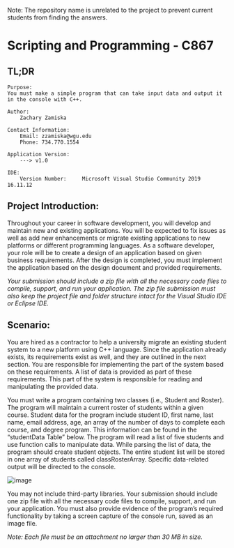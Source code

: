 Note: The repository name is unrelated to the project to prevent current students from finding the answers.

# Scripting and Programming - C867

## TL;DR

	Purpose: 
    You must make a simple program that can take input data and output it in the console with C++.
		
	Author:
		Zachary Zamiska
	
	Contact Information:
		Email: zzamiska@wgu.edu
		Phone: 734.770.1554

	Application Version:
		---> v1.0

	IDE: 
		Version Number: 	Microsoft Visual Studio Community 2019 16.11.12


## Project Introduction:
Throughout your career in software development, you will develop and maintain new and existing applications. You will be expected to fix issues as well as add new enhancements or migrate existing applications to new platforms or different programming languages. As a software developer, your role will be to create a design of an application based on given business requirements. After the design is completed, you must implement the application based on the design document and provided requirements.

*Your submission should include a zip file with all the necessary code files to compile, support, and run your application. The zip file submission must also keep the project file and folder structure intact for the Visual Studio IDE or Eclipse IDE.*



## Scenario:
You are hired as a contractor to help a university migrate an existing student system to a new platform using C++ language. Since the application already exists, its requirements exist as well, and they are outlined in the next section. You are responsible for implementing the part of the system based on these requirements. A list of data is provided as part of these requirements. This part of the system is responsible for reading and manipulating the provided data.

You must write a program containing two classes (i.e., Student and Roster). The program will maintain a current roster of students within a given course. Student data for the program include student ID, first name, last name, email address, age, an array of the number of days to complete each course, and degree program. This information can be found in the “studentData Table” below. The program will read a list of five students and use function calls to manipulate data. While parsing the list of data, the program should create student objects. The entire student list will be stored in one array of students called classRosterArray. Specific data-related output will be directed to the console.

![image](https://user-images.githubusercontent.com/85177603/196459687-9f4bcfcd-f6b7-409b-9fe3-bca733733356.png)

You may not include third-party libraries. Your submission should include one zip file with all the necessary code files to compile, support, and run your application. You must also provide evidence of the program’s required functionality by taking a screen capture of the console run, saved as an image file.

*Note: Each file must be an attachment no larger than 30 MB in size.*
